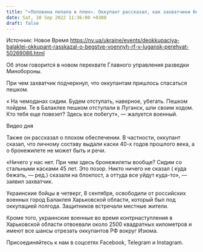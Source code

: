 ```yaml
---
title: "«Половина попала в плен». Оккупант рассказал, как захватчики бежали из Балаклеи — перехват"
date: Sat, 10 Sep 2022 11:36:00 +0300
draft: false
---
```

Источник: Новое Время https://nv.ua/ukraine/events/deokkupaciya-balaklei-okkupant-rasskazal-o-begstve-voennyh-rf-v-lugansk-perehvat-50269086.html


Об этом говорится в новом перехвате Главного управления разведки Минобороны.

При чем захватчик подчеркнул, что оккупантам пришлось спасаться пешком.

« На чемоданах сидим. Будем отступать, наверное, убегать. Пешком пойдем. Те в Балаклее пешком отступали в Луганск, шли своим ходом. Кто тебя еще повезет? Здесь все побегут», — жалуется военный.

 Видео дня   

Также он рассказал о плохом обеспечении. В частности, оккупант сказал, что личному составу выдали каски 40-х годов прошлого века, а о бронежилете не может быть и речи.

«Ничего у нас нет. При чем здесь бронежилеты вообще? Сидим со стальными касками 45 лет. Это позор. Никто ничего не сказал ( куда бежать, — ред.) сказали на блокпост, а оттуда все уйдут куда-то», — заявил захватчик.

Украинские бойцы в четверг, 8 сентября, освободили от российских военных город Балаклея Харьковской области, который был под оккупацией полгода. Защитников встречали местные жители.

Кроме того, украинские военные во время контрнаступления в Харьковской области отвоевали около 2500 квадратных километров и имеют все шансы отрезать оккупантов РФ вокруг Изюма.

Присоединяйтесь к нам в соцсетях Facebook, Telegram и Instagram.
